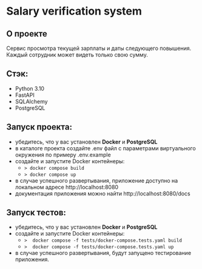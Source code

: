 # Salary verification system

[//]: # (## Endpoints)

[//]: # ()

[//]: # (### Authenticated)

[//]: # (| Api endpoints         | Description                                                                           |)

[//]: # (|-----------------------|---------------------------------------------------------------------------------------|)

[//]: # (| /api/auth/create_user | Создание нового пользователя. При создании пользователя также создается его зарплата. |)

[//]: # (| /api/auth/login       | Авторизация пользователя по email и паролю, выдача токена доступа                     | )

[//]: # (| /api/auth/user        | Получение данных о текущем пользователе, чей токен доступа был предоставлен           |)

[//]: # (| /api/auth/logout      | Выход пользователя из системы путем удаления предоставленного токена доступа.         |)

[//]: # ()

[//]: # (### Salary)

[//]: # (| Api endpoints     | Description                                                                           |)

[//]: # (|-------------------|---------------------------------------------------------------------------------------|)

[//]: # (| /api/salary/edit  | Редактирование зарплаты текущего пользователя, чей токен доступа был предоставлен     |)

[//]: # (| /api/salary/my    | Получение данных о зарплате текущего пользователя, чей токен доступа был предоставлен | )

[//]: # ()

## О проекте

Сервис просмотра текущей зарплаты и даты следующего повышения. Каждый сотрудник может видеть только свою сумму.

## Стэк:

- Python 3.10
- FastAPI
- SQLAlchemy
- PostgreSQL

## Запуск проекта:

- убедитесь, что у вас установлен **Docker** и **PostgreSQL**
- в каталоге проекта создайте .env файл с параметрами виртуального окружения по примеру .env.example
- создайте и запустите Docker контейнеры:
    - ```> docker compose build ```
    - ```> docker compose up```
- в случае успешного развертывания, приложение доступно на локальном адресе http://localhost:8080
- документация приложения можно найти http://localhost:8080/docs

## Запуск тестов:

- убедитесь, что у вас установлен **Docker** и **PostgreSQL**
- создайте и запустите Docker контейнеры:
    - ```>  docker compose -f tests/docker-compose.tests.yaml build ```
    - ```>  docker compose -f tests/docker-compose.tests.yaml up ```
- в случае успешного развертывания, будут запущено тестирование приложения.
